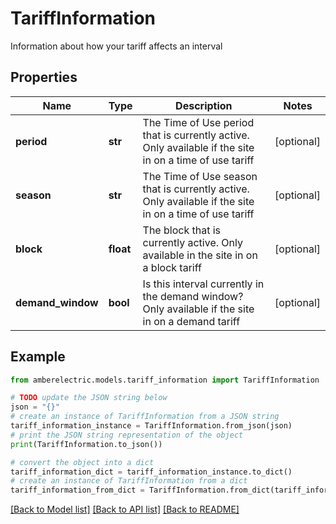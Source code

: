 # TariffInformation

Information about how your tariff affects an interval

## Properties

Name | Type | Description | Notes
------------ | ------------- | ------------- | -------------
**period** | **str** | The Time of Use period that is currently active. Only available if the site in on a time of use tariff | [optional] 
**season** | **str** | The Time of Use season that is currently active. Only available if the site in on a time of use tariff | [optional] 
**block** | **float** | The block that is currently active. Only available in the site in on a block tariff | [optional] 
**demand_window** | **bool** | Is this interval currently in the demand window? Only available if the site in on a demand tariff | [optional] 

## Example

```python
from amberelectric.models.tariff_information import TariffInformation

# TODO update the JSON string below
json = "{}"
# create an instance of TariffInformation from a JSON string
tariff_information_instance = TariffInformation.from_json(json)
# print the JSON string representation of the object
print(TariffInformation.to_json())

# convert the object into a dict
tariff_information_dict = tariff_information_instance.to_dict()
# create an instance of TariffInformation from a dict
tariff_information_from_dict = TariffInformation.from_dict(tariff_information_dict)
```
[[Back to Model list]](../README.md#documentation-for-models) [[Back to API list]](../README.md#documentation-for-api-endpoints) [[Back to README]](../README.md)


